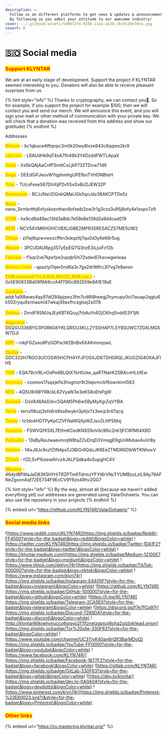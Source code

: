 ```yaml
---
description: >-
  Follow us on different platforms to get news & updates & announcements ASAP.
  By following us you admit your attitude to our awesome industry!
cover: ../.gitbook/assets/5d0672f4-0198-11ea-a530-16c6c29e70ca.jpg
coverY: 0
---
```


# 🇸🇴 Social media

### <mark style="color:red;">**Support KLYNTAR**</mark>&#x20;

We are at an early stage of development. Support the project if KLYNTAR seemed interesting to you. Donators will also be able to receive pleasant surprises from us.

{% hint style="info" %}
Thanks to cryptography, we can contact you👻. So for example, if you support the project for example $100, then we will contact you and send our merch. We will announce this event, and you will sign your mail or other method of communication with your private key. We will check that a donation was received from this address and show our gratitude)
{% endhint %}

Addresses

<mark style="color:orange;">**Bitcoin**</mark> - bc1qkuce4tftqnpc3m0k20wy8lxze843c8qqms2kr9

<mark style="color:orange;">**Litecoin**</mark> - LRAUdHk9qT4xA7fh49b3Y4DzddFWTLApaX

<mark style="color:orange;">**Dash**</mark> - Xs5bQAjAaCnfFSmttCxLjkP73ZTDcw71d9

<mark style="color:orange;">**Doge**</mark> - DEEdGiFJeovWYqphmhgUPEfboTVHDNBteH

<mark style="color:orange;">**Tron**</mark> - TUcxFeseS67DhXijP2vfi5xGxBcDJEW32P

<mark style="color:orange;">**Ravencoin**</mark> - RCJJNsUDGnkQMaUGk5qnJdz38AKCPTDe5z

<mark style="color:orange;">**Nano**</mark> - nano\_3irmbrtthj6xfyskoznttwc6ofzeib3zw3r1g3czs3u95j8ofy4e1oxpo7z9

<mark style="color:orange;">**ICON**</mark> - hx9cd6d49ac13fd3a8dc7e59e8e139d2a9d4cad019

<mark style="color:orange;">**NEM**</mark> - NCV5XVMKHOHCVBXLIGBE2MPR3SRESACZS7ME5UW2

<mark style="color:orange;">**Zilliqa**</mark> - zil1ej9qzwvwxzcffkn3ukqzttj7qu0d3y6e66r5ug

<mark style="color:orange;">**Waves**</mark> - 3PCUDAURpg357yEpEQ7Q3nzE3iLjuiFcf2b

<mark style="color:orange;">**Filecoin**</mark> - f1sqr2ve7kpxfpe2upqb5ih72sdwi67ksvwgwiwaa

<mark style="color:orange;">**Bitcoin Cash**</mark> - qpazlyl7qex5nd6a3c7ga2dr9tlfrc3l7vg7e8ansn

<mark style="color:orange;">**EVM chains(ETH,AVAX,MATIC,BNB,etc.)**</mark> - 0x5E90833Bd09f9A9ccA4f1190cB92559e8A1E18aE

<mark style="color:orange;">**Cardano**</mark> - addr1q9l8wws4qy97dt284pjqwz3fm7cdl6l8twegj7nymupy0ct7wuap2qgtu6k502ryqu9znhasml47wkaj39axfhczglssj2s078\
\
<mark style="color:orange;">**Solana**</mark> - DmdF9SNUqJEyKBT6Quyj7rbAuYnR2jCKhqSndd53Y1jN

<mark style="color:orange;">**Algorand**</mark> - DSQGU336BYG3POR6G6YKLQROU3KLLZYSSHAP7LSYBSUWC7ZG6LMG5W7DJI

<mark style="color:orange;">**XRP**</mark> - rnkjFGZseo8PzGDPxcWZBnBx6XAKmmqowL

<mark style="color:orange;">**Stellar**</mark> - GDC322H7RGO3UCOSW5HCPH4YFJFOSXJD6TDHGRQLJKUGZIG4OXAJFIH5

<mark style="color:orange;">**TON**</mark> - EQA79cVRLnOdPe6BLQtX7kH0zke\_qaRTNahKZ5BAcnHLbfEw

<mark style="color:orange;">**Cosmos**</mark> - cosmos17sqzjefls3hxgmzr9r2lepvmckf6swcknnl563

<mark style="color:orange;">**NEO**</mark> - AQ5U8rR8YR8ckL62VyaW3e3eKS8oEhiPgW

<mark style="color:orange;">**Decred**</mark> - DsVAX6AkDdvc5QAM5Ph6wSByMyXgrZqVYBA

<mark style="color:orange;">**Terra**</mark> - terra1l8uzj3sfs6re9ss8wykn3phjv7z3wcp3r47qcq

<mark style="color:orange;">**Tezos**</mark> - tz1do4HDTPyKpCZVFNaWQXpWZJsoZLHPSMsj

<mark style="color:orange;">**Kusama**</mark> - FSWVQfX5XL7EtfmKCedKNS59oVdc96ic2nk1jFCWfMt4XBD

<mark style="color:orange;">**Polkadot**</mark> - 13sByRaiJwaevmrqW8taZZuDrqD3VmqgE9gUnMxbaxAuVrBy

<mark style="color:orange;">**Helium**</mark> - 14ixJ8Jc9xzfZtN4psTJ3BiGr9QduJK8EeZTMDR9ZtkWTKNhoxV

<mark style="color:orange;">**ZCash**</mark> - t1ZLSvPXoiswAVvzAJALFQdka4oSupgHC4V

<mark style="color:orange;">**Monero**</mark> - 46dytBPWaJaD83KShYHiTRZPTm6TdrmzYFYt6rVNcTYUMBzoLziL9Ay76AFNeZgoonAqf72EE734F9EoCV9Y6zs49hv2GG7

{% hint style="info" %}
By the way, almost all (because we haven't added everything yet) our addresses are generated using ValarDohaeris. You can also use the repository in your projects
{% endhint %}

{% embed url="https://github.com/KLYN74R/ValarDohaeris" %}

### <mark style="color:red;">**Social media links**</mark>

![https://www.reddit.com/r/KLYN74R](https://img.shields.io/badge/Reddit-FF4500?style=for-the-badge\&logo=reddit\&logoColor=white) ![https://twitter.com/KLYN74R](https://img.shields.io/badge/Twitter-1DA1F2?style=for-the-badge\&logo=twitter\&logoColor=white) ![https://klyntar.medium.com](https://img.shields.io/badge/Medium-12100E?style=for-the-badge\&logo=medium\&logoColor=white) ![https://www.tiktok.com/@klyn74r](https://img.shields.io/badge/TikTok-000000?style=for-the-badge\&logo=tiktok\&logoColor=white) ![https://www.instagram.com/klyn74r](https://img.shields.io/badge/Instagram-E4405F?style=for-the-badge\&logo=instagram\&logoColor=white) ![https://github.com/KLYN74R](https://img.shields.io/badge/GitHub-100000?style=for-the-badge\&logo=github\&logoColor=white) ![https://t.me/KLYN74R](https://img.shields.io/badge/Telegram-2CA5E0?style=for-the-badge\&logo=telegram\&logoColor=white) ![https://discord.gg/f7e7fCp97r](https://img.shields.io/badge/Discord-7289DA?style=for-the-badge\&logo=discord\&logoColor=white) ![http://klyntar66kjwhyirucco6sjgyp2f7lfznelzgpjcp6oha2olzb4rlead.onion](https://img.shields.io/badge/Tor%20site-330F63?style=for-the-badge\&logoColor=white) ![https://www.youtube.com/channel/UC3TiyK40an6rQlf3BarMDoQ](https://img.shields.io/badge/YouTube-FF0000?style=for-the-badge\&logo=youtube\&logoColor=white) ![https://www.facebook.com/KLYN74R/](https://img.shields.io/badge/Facebook-1877F2?style=for-the-badge\&logo=facebook\&logoColor=white) ![https://gitlab.com/KLYNTAR](https://img.shields.io/badge/GitLab-330F63?style=for-the-badge\&logo=gitlab\&logoColor=white) ![https://dev.to/klyntar](https://img.shields.io/badge/dev.to-0A0A0A?style=for-the-badge\&logo=devdotto\&logoColor=white) ![https://www.pinterest.com/klyn74r](https://img.shields.io/badge/Pinterest-%23E60023.svg?\&style=for-the-badge\&logo=Pinterest\&logoColor=white)

### <mark style="color:red;">Other links</mark>

{% embed url="https://ru.mastering.klyntar.org/" %}
